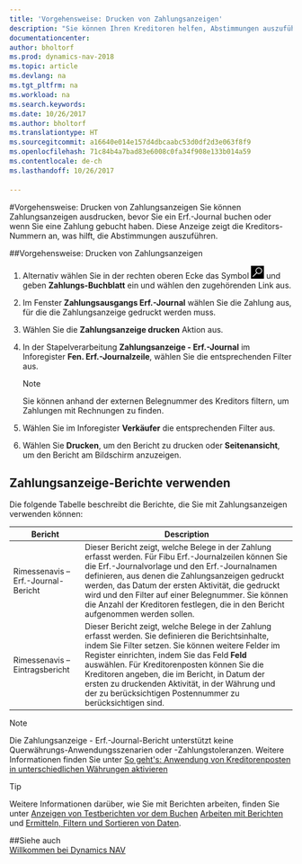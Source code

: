 ```yaml
---
title: 'Vorgehensweise: Drucken von Zahlungsanzeigen'
description: "Sie können Ihren Kreditoren helfen, Abstimmungen auszuführen, indem Sie Zahlungsanzeige ausdrucken, bevor Sie ein Erf.-Journal buchen oder wenn Sie eine Zahlung buchen."
documentationcenter: 
author: bholtorf
ms.prod: dynamics-nav-2018
ms.topic: article
ms.devlang: na
ms.tgt_pltfrm: na
ms.workload: na
ms.search.keywords: 
ms.date: 10/26/2017
ms.author: bholtorf
ms.translationtype: HT
ms.sourcegitcommit: a16640e014e157d4dbcaabc53d0df2d3e063f8f9
ms.openlocfilehash: 71c84b4a7bad83e6008c0fa34f908e133b014a59
ms.contentlocale: de-ch
ms.lasthandoff: 10/26/2017

---
```


#<a name="how-to-print-remittance-advice"></a>Vorgehensweise: Drucken von Zahlungsanzeigen
Sie können Zahlungsanzeigen ausdrucken, bevor Sie ein Erf.-Journal buchen oder wenn Sie eine Zahlung gebucht haben. Diese Anzeige zeigt die Kreditors-Nummern an, was hilft, die Abstimmungen auszuführen.

##<a name="to-print-remittance-advice"></a>Vorgehensweise: Drucken von Zahlungsanzeigen
1. Alternativ wählen Sie in der rechten oberen Ecke das Symbol ![Nach Seite oder Bericht suchen](media/ui-search/search_small.png "Nach Seite oder Bericht suchen") und geben **Zahlungs-Buchblatt** ein und wählen den zugehörenden Link aus.  
2. Im Fenster **Zahlungsausgangs Erf.-Journal** wählen Sie die Zahlung aus, für die die Zahlungsanzeige gedruckt werden muss.  
3. Wählen Sie die **Zahlungsanzeige drucken** Aktion aus.  
4. In der Stapelverarbeitung **Zahlungsanzeige - Erf.-Journal** im Inforegister **Fen. Erf.-Journalzeile**, wählen Sie die entsprechenden Filter aus.  
  
    >[!Note]
    > Sie können anhand der externen Belegnummer des Kreditors filtern, um Zahlungen mit Rechnungen zu finden.

5. Wählen Sie im Inforegister **Verkäufer** die entsprechenden Filter aus.  
6. Wählen Sie **Drucken**, um den Bericht zu drucken oder **Seitenansicht**, um den Bericht am Bildschirm anzuzeigen.  

## <a name="using-remittance-advice-reports"></a>Zahlungsanzeige-Berichte verwenden
Die folgende Tabelle beschreibt die Berichte, die Sie mit Zahlungsanzeigen verwenden können:

|Bericht|Description|
|----|----|
|Rimessenavis – Erf.-Journal-Bericht|Dieser Bericht zeigt, welche Belege in der Zahlung erfasst werden. Für Fibu Erf.-Journalzeilen können Sie die Erf.-Journalvorlage und den Erf.-Journalnamen definieren, aus denen die Zahlungsanzeigen gedruckt werden, das Datum der ersten Aktivität, die gedruckt wird und den Filter auf einer Belegnummer. Sie können die Anzahl der Kreditoren festlegen, die in den Bericht aufgenommen werden sollen. |
|Rimessenavis – Eintragsbericht| Dieser Bericht zeigt, welche Belege in der Zahlung erfasst werden. Sie definieren die Berichtsinhalte, indem Sie Filter setzen. Sie können weitere Felder im Register einrichten, indem Sie das Feld **Feld** auswählen. Für Kreditorenposten können Sie die Kreditoren angeben, die im Bericht, in Datum der ersten zu druckenden Aktivität, in der Währung und der zu berücksichtigen Postennummer zu berücksichtigen sind. |

> [!Note]
> Die Zahlungsanzeige - Erf.-Journal-Bericht unterstützt keine Querwährungs-Anwendungsszenarien oder -Zahlungstoleranzen. Weitere Informationen finden Sie unter [So geht's: Anwendung von Kreditorenposten in unterschiedlichen Währungen aktivieren](finance-how-enable-application-ledger-entries-different-currencies.md)

> [!Tip]
> Weitere Informationen darüber, wie Sie mit Berichten arbeiten, finden Sie unter [Anzeigen von Testberichten vor dem Buchen](ui-how-view-test-reports-posting.md) [Arbeiten mit Berichten](ui-work-report.md) und [Ermitteln, Filtern und Sortieren von Daten](ui-enter-criteria-filters.md).

##<a name="see-also"></a>Siehe auch  
[Willkommen bei Dynamics NAV](across-get-started.md)
